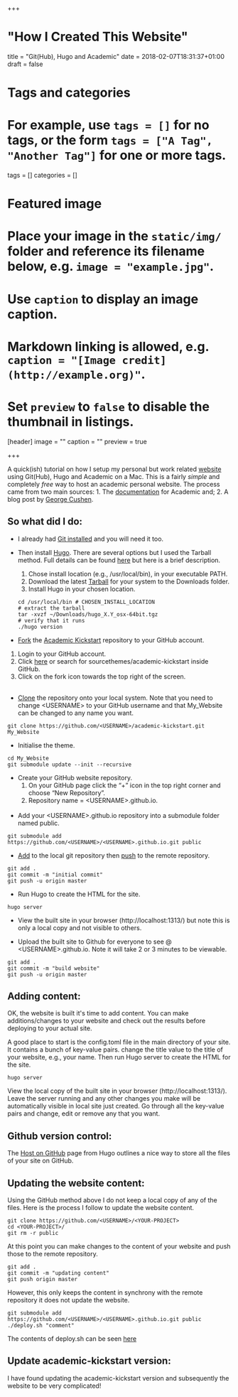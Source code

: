 +++
# "How I Created This Website"
title = "Git(Hub), Hugo and Academic"
date = 2018-02-07T18:31:37+01:00
draft = false

# Tags and categories
# For example, use `tags = []` for no tags, or the form `tags = ["A Tag", "Another Tag"]` for one or more tags.
tags = []
categories = []

# Featured image
# Place your image in the `static/img/` folder and reference its filename below, e.g. `image = "example.jpg"`.
# Use `caption` to display an image caption.
#   Markdown linking is allowed, e.g. `caption = "[Image credit](http://example.org)"`.
# Set `preview` to `false` to disable the thumbnail in listings.
[header]
image = ""
caption = ""
preview = true

+++

A quick(ish) tutorial on how I setup my personal but work related [website](https://scott-love.github.io) using Git(Hub), Hugo and Academic on a Mac. This is a fairly *simple* and completely *free* way to host an academic personal website. The process came from two main sources: 1. The [documentation](https://sourcethemes.com/academic/docs/) for Academic and; 2. A blog post by [George Cushen](https://georgecushen.com/create-your-website-with-hugo/).

## So what did I do:

* I already had [Git installed](https://git-scm.com/downloads) and you will need it too.

* Then install [Hugo](https://gohugo.io/about/). There are several options but I used the Tarball method. Full details can be found [here](https://gohugo.io/getting-started/installing/) but here is a brief description.
  1. Chose install location (e.g., /usr/local/bin), in your executable PATH.
  2. Download the latest [Tarball](https://github.com/gohugoio/hugo/releases) for your system to the Downloads folder.
  3. Install Hugo in your chosen location.
  ```
  cd /usr/local/bin # CHOSEN_INSTALL_LOCATION
  # extract the tarball
  tar -xvzf ~/Downloads/hugo_X.Y_osx-64bit.tgz
  # verify that it runs
  ./hugo version
  ```

* [Fork](https://help.github.com/articles/fork-a-repo/) the [Academic Kickstart](https://github.com/sourcethemes/academic-kickstart#fork-destination-box) repository to your GitHub account.
 1. Login to your GitHub account.
 2. Click [here](https://github.com/sourcethemes/academic-kickstart#fork-destination-box) or search for sourcethemes/academic-kickstart inside GitHub.
 3. Click on the fork icon towards the top right of the screen.
<br/><br/>
* [Clone](https://git-scm.com/docs/git-clone) the repository onto your local system. Note that you need to change \<USERNAME\> to your GitHub username and that My_Website can be changed to any name you want.
```
git clone https://github.com/<USERNAME>/academic-kickstart.git My_Website
```

* Initialise the theme.
```
cd My_Website
git submodule update --init --recursive
```

* Create your GitHub website repository.
  1. On your GitHub page click the “+” icon in the top right corner and choose “New Repository”.
  2. Repository name = \<USERNAME\>.github.io.
<br/><br/>
* Add your \<USERNAME\>.github.io repository into a submodule folder named public.
```
git submodule add https://github.com/<USERNAME>/<USERNAME>.github.io.git public
```

* [Add](https://git-scm.com/docs/git-add) to the local git repository then [push](https://git-scm.com/docs/git-push) to the remote repository.
```
git add .
git commit -m "initial commit"
git push -u origin master
```

* Run Hugo to create the HTML for the site.
```
hugo server
```

* View the built site in your browser (http://localhost:1313/) but note this is only a local copy and not visible to others.

* Upload the built site to Github for everyone to see @ \<USERNAME\>.github.io. Note it will take 2 or 3 minutes to be viewable.
```
git add .
git commit -m "build website"
git push -u origin master
```

## Adding content:
OK, the website is built it's time to add content. You can make additions/changes to your website and check out the results before deploying to your actual site.

A good place to start is the config.toml file in the main directory of your site.
It contains a bunch of key-value pairs. change the title value to the title of your website, e.g., your name. Then run Hugo server to create the HTML for the site.
```
hugo server
```
View the local copy of the built site in your browser (http://localhost:1313/).
Leave the server running and any other changes you make will be automatically visible in local site just created. Go through all the key-value pairs and change, edit or remove any that you want.

## Github version control:
The [Host on GitHub](https://gohugo.io/hosting-and-deployment/hosting-on-github/#github-user-or-organization-pages) page from Hugo outlines a nice way to store all the files of your site on GitHub.

## Updating the website content:
Using the GitHub method above I do not keep a local copy of any of the files. Here is the process I follow to update the website content.
```
git clone https://github.com/<USERNAME>/<YOUR-PROJECT>
cd <YOUR-PROJECT>/
git rm -r public
```
At this point you can make changes to the content of your website and push those to the remote repository.

```
git add .
git commit -m "updating content"
git push origin master
```

However, this only keeps the content in synchrony with the remote repository it does not update the website.

```
git submodule add https://github.com/<USERNAME>/<USERNAME>.github.io.git public
./deploy.sh "comment"
```
The contents of deploy.sh can be seen [here](https://gohugo.io/hosting-and-deployment/hosting-on-github/#github-user-or-organization-pages)

## Update academic-kickstart version:
I have found updating the academic-kickstart version and subsequently the website to be very complicated!
